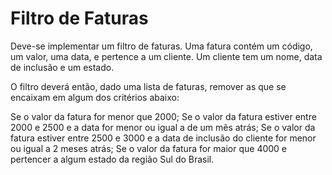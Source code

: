# Filtro de Faturas

Deve-se implementar um filtro de faturas. Uma fatura contém um código, um valor, uma data, e pertence a um cliente. Um cliente tem um nome, data de inclusão e um estado.

O filtro deverá então, dado uma lista de faturas, remover as que se encaixam em algum dos critérios
abaixo:

Se o valor da fatura for menor que 2000;
Se o valor da fatura estiver entre 2000 e 2500 e a data for menor ou igual a de um mês atrás;
Se o valor da fatura estiver entre 2500 e 3000 e a data de inclusão do cliente for menor ou igual a 2 meses atrás;
Se o valor da fatura for maior que 4000 e pertencer a algum estado da região Sul do Brasil.
